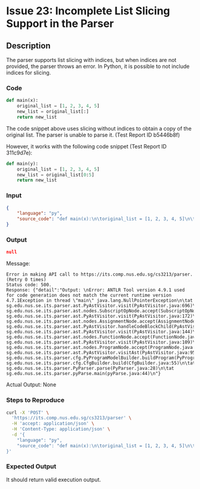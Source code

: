 # Issue 23: Incomplete List Slicing Support in the Parser

## Description

The parser supports list slicing with indices, but when indices are not provided, the parser throws an error. In Python, it is possible to not include indices for slicing.

### Code

```py
def main(x):
	original_list = [1, 2, 3, 4, 5]
	new_list = original_list[:]
	return new_list
```

The code snippet above uses slicing without indices to obtain a copy of the original list. The parser is unable to parse it. (Test Report ID b5446b8f)

However, it works with the following code snippet (Test Report ID 311c9d7e):

```py
def main(y):
	original_list = [1, 2, 3, 4, 5]
	new_list = original_list[0:5]
	return new_list
```

### Input

```json
{
    "language": "py",
    "source_code": "def main(x):\n\toriginal_list = [1, 2, 3, 4, 5]\n\tnew_list = original_list[:]\n\treturn new_list"
}
```

### Output

```json
null
```

Message: 
```
Error in making API call to https://its.comp.nus.edu.sg/cs3213/parser. (Retry 0 times)
Status code: 500.
Response: {"detail":"Output: \nError: ANTLR Tool version 4.9.1 used for code generation does not match the current runtime version 4.7.1Exception in thread \"main\" java.lang.NullPointerException\n\tat sg.edu.nus.se.its.parser.ast.PyAstVisitor.visit(PyAstVisitor.java:696)\n\tat sg.edu.nus.se.its.parser.ast.nodes.SubscriptOpNode.accept(SubscriptOpNode.java:43)\n\tat sg.edu.nus.se.its.parser.ast.PyAstVisitor.visit(PyAstVisitor.java:172)\n\tat sg.edu.nus.se.its.parser.ast.nodes.AssignmentNode.accept(AssignmentNode.java:23)\n\tat sg.edu.nus.se.its.parser.ast.PyAstVisitor.handleCodeBlockChild(PyAstVisitor.java:962)\n\tat sg.edu.nus.se.its.parser.ast.PyAstVisitor.visit(PyAstVisitor.java:144)\n\tat sg.edu.nus.se.its.parser.ast.nodes.FunctionNode.accept(FunctionNode.java:52)\n\tat sg.edu.nus.se.its.parser.ast.PyAstVisitor.visit(PyAstVisitor.java:109)\n\tat sg.edu.nus.se.its.parser.ast.nodes.ProgramNode.accept(ProgramNode.java:38)\n\tat sg.edu.nus.se.its.parser.ast.PyAstVisitor.visitAst(PyAstVisitor.java:95)\n\tat sg.edu.nus.se.its.parser.cfg.PyProgramModelBuilder.buildProgram(PyProgramModelBuilder.java:27)\n\tat sg.edu.nus.se.its.parser.cfg.CfgBuilder.build(CfgBuilder.java:55)\n\tat sg.edu.nus.se.its.parser.PyParser.parse(PyParser.java:28)\n\tat sg.edu.nus.se.its.parser.pyParse.main(pyParse.java:44)\n"}
```

Actual Output: None

### Steps to Reproduce

```bash
curl -X 'POST' \
  'https://its.comp.nus.edu.sg/cs3213/parser' \
  -H 'accept: application/json' \
  -H 'Content-Type: application/json' \
  -d '{
    "language": "py",
    "source_code": "def main(x):\n\toriginal_list = [1, 2, 3, 4, 5]\n\tnew_list = original_list[:]\n\treturn new_list"
}'
```

### Expected Output

It should return valid execution output.
